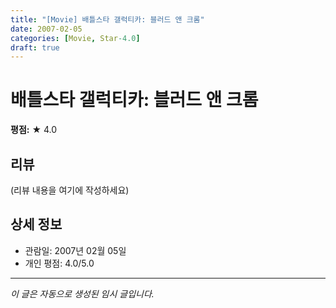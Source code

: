 ```yaml
---
title: "[Movie] 배틀스타 갤럭티카: 블러드 앤 크롬"
date: 2007-02-05
categories: [Movie, Star-4.0]
draft: true
---
```


# 배틀스타 갤럭티카: 블러드 앤 크롬

**평점:** ★ 4.0

## 리뷰

(리뷰 내용을 여기에 작성하세요)

## 상세 정보

- 관람일: 2007년 02월 05일
- 개인 평점: 4.0/5.0

---

*이 글은 자동으로 생성된 임시 글입니다.*
